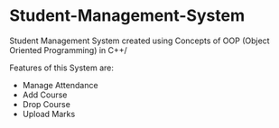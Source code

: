 # Student-Management-System

Student Management System created using Concepts of OOP (Object Oriented Programming) in C++/

Features of this System are:
- Manage Attendance
- Add Course
- Drop Course
- Upload Marks
